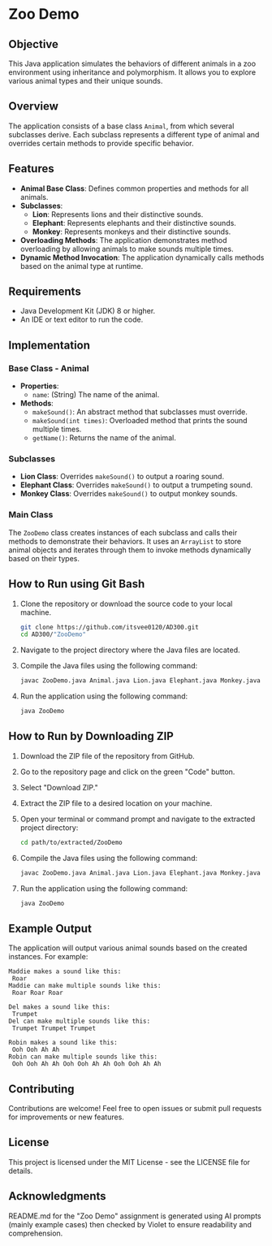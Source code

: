 
# Zoo Demo

## Objective
This Java application simulates the behaviors of different animals in a zoo environment using inheritance and polymorphism. It allows you to explore various animal types and their unique sounds.

## Overview
The application consists of a base class `Animal`, from which several subclasses derive. Each subclass represents a different type of animal and overrides certain methods to provide specific behavior.

## Features
- **Animal Base Class**: Defines common properties and methods for all animals.
- **Subclasses**:
  - **Lion**: Represents lions and their distinctive sounds.
  - **Elephant**: Represents elephants  and their distinctive sounds.
  - **Monkey**: Represents monkeys and their distinctive sounds.
- **Overloading Methods**: The application demonstrates method overloading by allowing animals to make sounds multiple times.
- **Dynamic Method Invocation**: The application dynamically calls methods based on the animal type at runtime.

## Requirements
- Java Development Kit (JDK) 8 or higher.
- An IDE or text editor to run the code.

## Implementation

### Base Class - Animal
- **Properties**:
  - `name`: (String) The name of the animal.
- **Methods**:
  - `makeSound()`: An abstract method that subclasses must override.
  - `makeSound(int times)`: Overloaded method that prints the sound multiple times.
  - `getName()`: Returns the name of the animal.

### Subclasses
- **Lion Class**: Overrides `makeSound()` to output a roaring sound.
- **Elephant Class**: Overrides `makeSound()` to output a trumpeting sound.
- **Monkey Class**: Overrides `makeSound()` to output monkey sounds.

### Main Class
The `ZooDemo` class creates instances of each subclass and calls their methods to demonstrate their behaviors. It uses an `ArrayList` to store animal objects and iterates through them to invoke methods dynamically based on their types.

## How to Run using Git Bash
1. Clone the repository or download the source code to your local machine.

   ```bash
   git clone https://github.com/itsvee0120/AD300.git
   cd AD300/"ZooDemo"
   ```

2. Navigate to the project directory where the Java files are located.

3. Compile the Java files using the following command:

   ```bash
   javac ZooDemo.java Animal.java Lion.java Elephant.java Monkey.java
   ```

4. Run the application using the following command:

   ```bash
   java ZooDemo
   ```

## How to Run by Downloading ZIP
1. Download the ZIP file of the repository from GitHub.
2. Go to the repository page and click on the green "Code" button.
3. Select "Download ZIP."
4. Extract the ZIP file to a desired location on your machine.
5. Open your terminal or command prompt and navigate to the extracted project directory:

   ```bash
   cd path/to/extracted/ZooDemo
   ```

6. Compile the Java files using the following command:

   ```bash
   javac ZooDemo.java Animal.java Lion.java Elephant.java Monkey.java
   ```

7. Run the application using the following command:

   ```bash
   java ZooDemo
   ```

## Example Output
The application will output various animal sounds based on the created instances. For example:

```
Maddie makes a sound like this:
 Roar
Maddie can make multiple sounds like this:
 Roar Roar Roar

Del makes a sound like this:
 Trumpet
Del can make multiple sounds like this:
 Trumpet Trumpet Trumpet

Robin makes a sound like this:
 Ooh Ooh Ah Ah
Robin can make multiple sounds like this:
 Ooh Ooh Ah Ah Ooh Ooh Ah Ah Ooh Ooh Ah Ah
```

## Contributing
Contributions are welcome! Feel free to open issues or submit pull requests for improvements or new features.

## License
This project is licensed under the MIT License - see the LICENSE file for details.

## Acknowledgments
README.md for the "Zoo Demo" assignment is generated using AI prompts (mainly example cases) then checked by Violet to ensure readability and comprehension.

